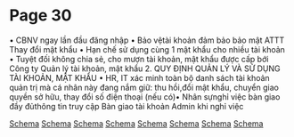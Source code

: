 # Page 30


• CBNV ngay lần đầu đăng nhập • Bảo vệtài khoản đảm bảo bảo mật ATTT Thay đổi mật khẩu
• Hạn chế sử dụng cùng 1 mật khẩu cho nhiều tài khoản
• Tuyệt đối không chia sẻ, cho mượn tài khoản,
mật khẩu được cấp bới Công ty
Quản lý tài khoản, mật khẩu
2. QUY ĐỊNH QUẢN LÝ VÀ SỬ DỤNG TÀI KHOẢN, MẬT KHẨU
• HR, IT xác minh toàn bộ danh sách tài khoản
quản trị mà cá nhân này đang nắm giữ: thu hồi,đổi mật khẩu, chuyển giao quyền sở hữu, thay đổi số điện thoại (nếu có)• Nhân sựnghỉ việc bàn giao đầy đủthông tin truy cập Bàn giao tài khoản Admin khi nghỉ việc

[Schema](page_30_img_0.png)
[Schema](page_30_img_1.png)
[Schema](page_30_img_2.png)
[Schema](page_30_img_3.png)
[Schema](page_30_img_4.png)
[Schema](page_30_img_5.png)
[Schema](page_30_img_6.png)
[Schema](page_30_img_7.png)
